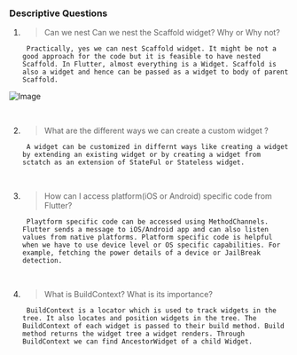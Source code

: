 ### Descriptive Questions

1. >Can we nest Can we nest the Scaffold widget? Why or Why not?
    
        Practically, yes we can nest Scaffold widget. It might be not a good approach for the code but it is feasible to have nested Scaffold. In Flutter, almost everything is a Widget. Scaffold is also a widget and hence can be passed as a widget to body of parent Scaffold.

![Image](/screenshot.png)

<br />

2. > What are the different ways we can create a custom widget ?
    
        A widget can be customized in differnt ways like creating a widget by extending an existing widget or by creating a widget from sctatch as an extension of StateFul or Stateless widget.

<br />

3. > How can I access platform(iOS or Android) specific code from Flutter?

        Playtform specific code can be accessed using MethodChannels. Flutter sends a message to iOS/Android app and can also listen values from native platforms. Platform specific code is helpful when we have to use device level or OS specific capabilities. For example, fetching the power details of a device or JailBreak detection. 
<br />

4. > What is BuildContext? What is its importance?

        BuildContext is a locator which is used to track widgets in the tree. It also locates and position widgets in the tree. The BuildContext of each widget is passed to their build method. Build method returns the widget tree a widget renders. Through BuildContext we can find AncestorWidget of a child Widget. 

<br />

